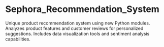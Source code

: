 # Sephora_Recommendation_System
Unique product recommendation system using new Python modules. Analyzes product features and customer reviews for personalized suggestions. Includes data visualization tools and sentiment analysis capabilities.
